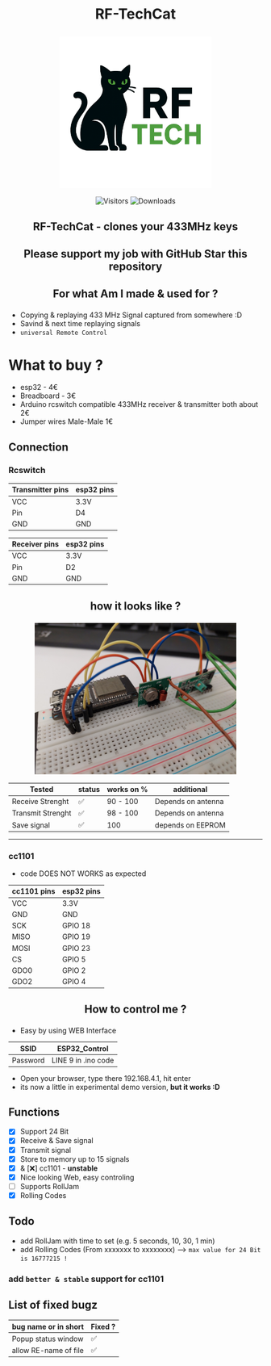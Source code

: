 # <p align="center">RF-TechCat</p>

<p align="center">
  <img src="images/RF-TechCat.png" alt="Logo" width="300"/>
</p>

<p align="center">
  <img src="https://visitor-badge.laobi.icu/badge?page_id=Fattcat.RF-TechCat" alt="Visitors"/>
  <img src="https://img.shields.io/github/downloads/Fattcat/RF-TechCat/total" alt="Downloads"/>
</p>

## <p align="center">RF-TechCat - clones your 433MHz keys</p>
## <p align="center"> Please support my job with GitHub Star this repository</p>
## <p align="center">For what Am I made & used for ?</p>

- Copying & replaying 433 MHz Signal captured from somewhere :D
- Savind & next time replaying signals
- ```universal Remote Control```

# What to buy ?
  - esp32 - 4€
  - Breadboard - 3€
  - Arduino rcswitch compatible 433MHz receiver & transmitter both about 2€
  - Jumper wires Male-Male 1€

## Connection
### Rcswitch

| Transmitter pins | esp32 pins  |
| ---------------  | ----------- |
| VCC              | 3.3V        |
| Pin              | D4          |
| GND              | GND         |

| Receiver pins | esp32 pins  |
| ------------- | ----------- |
| VCC           | 3.3V        |
| Pin           | D2          |
| GND           | GND         |

## <p align="center">how it looks like ?</p>
<p align="center"><img src="images/RF-TechCat-Connection.jpg" alt="On Breadboard" width="400"/></p>

| Tested              | status | works on % | additional |
| ------              | ------ | ---------- | --- |
| Receive   Strenght  | ✅    |  90 - 100  | Depends on antenna |
| Transmit  Strenght  | ✅    |  98 - 100  | Depends on antenna |
| Save signal         | ✅    |  100       | depends on EEPROM |

---

### cc1101

  - code DOES NOT WORKS as expected

| cc1101 pins | esp32 pins  |
| ----------- | ----------- |
| VCC         | 3.3V        |
| GND         | GND         |
| SCK         | GPIO 18     |
| MISO        | GPIO 19     |
| MOSI        | GPIO  23    |
| CS          | GPIO 5      |
| GDO0        | GPIO 2      |
| GDO2        | GPIO 4      |

## <p align="center">How to control me ?</p>

- Easy by using WEB Interface

| SSID         | ESP32_Control       |
| ------------ | ------------------- |
| Password     | LINE 9 in .ino code |

- Open your browser, type there 192.168.4.1, hit enter
- its now a little in experimental demo version, **but it works :D**

## Functions
  - [x] Support 24 Bit
  - [x] Receive & Save signal
  - [x] Transmit signal
  - [x] Store to memory up to 15 signals
  - [x] & [❌] cc1101 - **unstable**
  - [x] Nice looking Web, easy controling
  - [ ] Supports RollJam
  - [x] Rolling Codes

## Todo
  - add RollJam with time to set (e.g. 5 seconds, 10, 30, 1 min)
  - add Rolling Codes (From xxxxxxx to xxxxxxxx) --> ```max value for 24 Bit is 16777215 !```
  ### add ```better & stable``` support for cc1101

## List of fixed bugz
| bug name or in short   | Fixed ? | 
| ---------------------- | ------- |
| Popup status window    | ✅     |
| allow RE-name of file  | ✅     |
